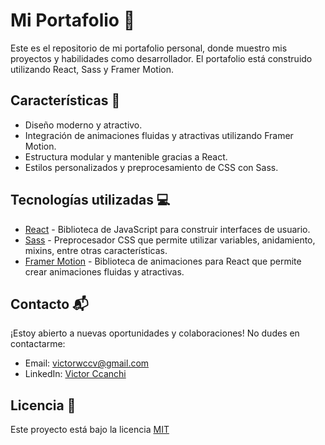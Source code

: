 # Mi Portafolio 🚀

Este es el repositorio de mi portafolio personal, donde muestro mis proyectos y habilidades como desarrollador. El portafolio está construido utilizando React, Sass y Framer Motion.

## Características 📌

- Diseño moderno y atractivo.
- Integración de animaciones fluidas y atractivas utilizando Framer Motion.
- Estructura modular y mantenible gracias a React.
- Estilos personalizados y preprocesamiento de CSS con Sass.

## Tecnologías utilizadas 💻

- [React](https://reactjs.org/) - Biblioteca de JavaScript para construir interfaces de usuario.
- [Sass](https://sass-lang.com/) - Preprocesador CSS que permite utilizar variables, anidamiento, mixins, entre otras características.
- [Framer Motion](https://www.framer.com/motion/) - Biblioteca de animaciones para React que permite crear animaciones fluidas y atractivas.


## Contacto 📬

¡Estoy abierto a nuevas oportunidades y colaboraciones! No dudes en contactarme:

- Email: [victorwccv@gmail.com](mailto:victorwccv@gmail.com)
- LinkedIn: [Victor Ccanchi](https://www.linkedin.com/in/victor-ccanchi/)


## Licencia 📝

Este proyecto está bajo la licencia [MIT](LICENSE)
